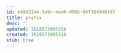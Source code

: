 ```yaml
---
id: e40d32a4-3a9c-4ee0-996b-08f3849d6fd7
title: prefix
desc: ''
updated: 1618573905316
created: 1618573905316
stub: true
---
```



